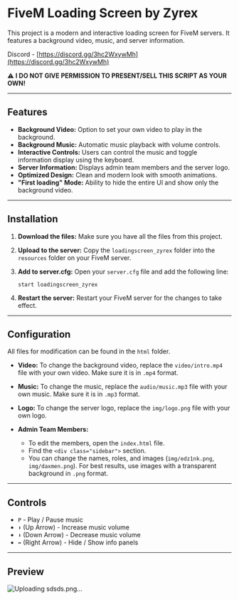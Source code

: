 
# FiveM Loading Screen by Zyrex

This project is a modern and interactive loading screen for FiveM servers. It features a background video, music, and server information.

Discord - [https://discord.gg/3hc2WxywMh](https://discord.gg/3hc2WxywMh)

⚠️ **I DO NOT GIVE PERMISSION TO PRESENT/SELL THIS SCRIPT AS YOUR OWN!**

---

## Features

* **Background Video:** Option to set your own video to play in the background.
* **Background Music:** Automatic music playback with volume controls.
* **Interactive Controls:** Users can control the music and toggle information display using the keyboard.
* **Server Information:** Displays admin team members and the server logo.
* **Optimized Design:** Clean and modern look with smooth animations.
* **"First loading" Mode:** Ability to hide the entire UI and show only the background video.

---

## Installation

1. **Download the files:** Make sure you have all the files from this project.
2. **Upload to the server:** Copy the `loadingscreen_zyrex` folder into the `resources` folder on your FiveM server.
3. **Add to server.cfg:** Open your `server.cfg` file and add the following line:

   ```
   start loadingscreen_zyrex
   ```
4. **Restart the server:** Restart your FiveM server for the changes to take effect.

---

## Configuration

All files for modification can be found in the `html` folder.

* **Video:** To change the background video, replace the `video/intro.mp4` file with your own video. Make sure it is in `.mp4` format.
* **Music:** To change the music, replace the `audio/music.mp3` file with your own music. Make sure it is in `.mp3` format.
* **Logo:** To change the server logo, replace the `img/logo.png` file with your own logo.
* **Admin Team Members:**

  * To edit the members, open the `index.html` file.
  * Find the `<div class="sidebar">` section.
  * You can change the names, roles, and images (`img/edz1nk.png`, `img/daxmen.png`). For best results, use images with a transparent background in `.png` format.

---

## Controls

* `P` - Play / Pause music
* `⬆️` (Up Arrow) - Increase music volume
* `⬇️` (Down Arrow) - Decrease music volume
* `➡️` (Right Arrow) - Hide / Show info panels

---

## Preview

![Uploading sdsds.png…]()
